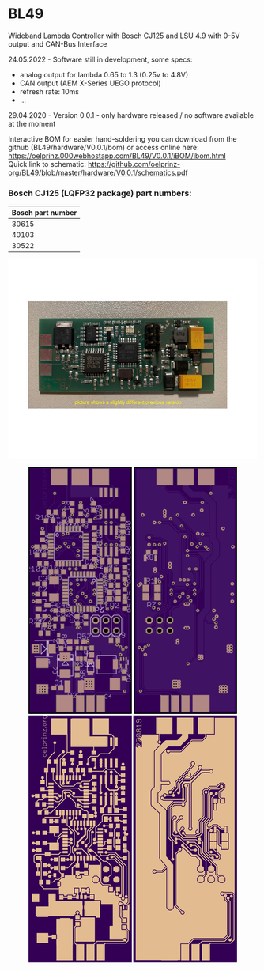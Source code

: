 # BL49
Wideband Lambda Controller with Bosch CJ125 and LSU 4.9 with 0-5V output and CAN-Bus Interface<br/>

24.05.2022 - Software still in development, some specs:
- analog output for lambda 0.65 to 1.3 (0.25v to 4.8V)
- CAN output (AEM X-Series UEGO protocol)
- refresh rate: 10ms
- ...

29.04.2020 - Version 0.0.1 - only hardware released / no software available at the moment<br/>

Interactive BOM for easier hand-soldering you can download from the github (BL49/hardware/V0.0.1/bom)
or access online here: https://oelprinz.000webhostapp.com/BL49/V0.0.1/iBOM/ibom.html <br/>
Quick link to schematic: https://github.com/oelprinz-org/BL49/blob/master/hardware/V0.0.1/schematics.pdf <br/>

### Bosch CJ125 (LQFP32 package) part numbers:

|Bosch part number|
|:----------------|
|30615|
|40103|
|30522|

<img src="hardware/V0.0.1/V0.0.0_assembled.jpeg" title="Assembled Prototype">
<p align="center">
  <img src="hardware/V0.0.1/top.png" title="Top Side">
  <img src="hardware/V0.0.1/bottom.png" alt="accessibility text"><br/>
    <img src="hardware/V0.0.1/top_layer.png" title="Top Side">
  <img src="hardware/V0.0.1/bottom_layer.png" alt="accessibility text">
</p>
